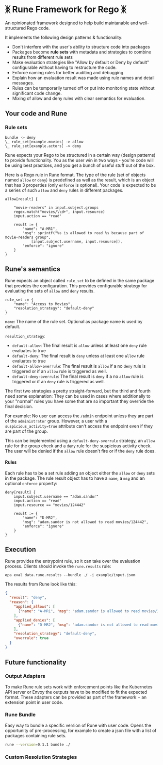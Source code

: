 # ᛤ Rune Framework for Rego ᛤ

An opinionated framework designed to help build maintanable and well-structured Rego code.

It implements the following design patterns & functionality:

* Don't interfere with the user's ability to structure code into packages
* Packages become **rule sets** with metadata and strategies to combine results from different rule sets
* Make evaluation strategies like "Allow by default or Deny by default" configurable without having to
restructure the code.
* Enforce naming rules for better auditing and debugging.
* Explain how an evaluation result was made using rule names and detail messages.
* Rules can be temporarily turned off or put into monitoring state without significant code change.
* Mixing of allow and deny rules with clear semantics for evaluation.

## Your code and Rune

### Rule sets

```text
bundle -> deny
\_ rule_set[example.movies] -> allow 
\_ rule_set[example.actors] -> deny
```

Rune expects your Rego to be structured in a certain way (design patterns) to provide functionality. You as the
user win in two ways - you're code will be using best practices, and you get a bunch of useful stuff out of the
box.

Here is a Rego rule in Rune format. The type of the rule (set of objects named `allow` or `deny`) 
is predefined as well as the result, which is an object that has 3 properties (only `enforce` is optional).
Your code is expected to be a series of such `allow` and `deny` rules in different packages.
```rego
allow[result] {

    "movie-readers" in input.subject.groups
    regex.match("movies/\\d+", input.resource)
    input.action == "read"

    result := {
    	"name": "A-MR1",
        "msg": sprintf("%s is allowed to read %s because part of movie-readers group",
        	[input.subject.username, input.resource]),
        "enforce": "ignore"
    }
}
```

## Rune's semantics

Rune expects an object called `rule_set` to be defined in the same package that provides the configuration.
This provides configurable strategy for evaluating the sets of `allow` and `deny` results.
```rego
rule_set := {
	"name": "Access to Movies",
	"resolution_strategy": "default-deny"
}
```

`name`: The name of the rule set. Optional as package name is used by default.

`resultion_strategy`: 
* `default-allow`: The final result is `allow` unless at least one `deny` rule evaluates to true
* `default-deny`: The final result is `deny` unless at least one `allow` rule evaluates to true
* `default-allow-overrule`: The final result is `allow` if a no `deny` rule is triggered or if an `allow` rule is 
triggered as well.
* `default-deny-overrule`: The final result is `deny` if a no `allow` rule is triggered or if an `deny` rule is
  triggered as well.

The first two strategies a pretty straight-forward, but the third and fourth need some explanation: They can be used
in cases where additionally to your "normal" rules you have some that are so important they override the final decision.

For example: No user can access the `/admin` endpoint unless they are part of the `administrator` group. However,
a user with a `suspicious_activity=true` attribute can't access the endpoint even if they are part of the group. 

This can be implemented using a `default-deny-overrule` strategy, an `allow` rule for the group check 
and a `deny` rule for the suspicious activity check. The user will be denied if the `allow` rule doesn't 
fire or if the `deny` rule does.

#### Rules 

Each rule has to be a set rule adding an object either the `allow` or `deny` sets in the package. The rule
result object has to have a `name`, a `msg` and an optional `enforce` property:

```rego
deny[result] {
	input.subject.username == "adam.sandor"
    input.action == "read"
    input.resource == "movies/124442"

    result := {
    	"name": "D-MR2",
        "msg": "adam.sandor is not allowed to read movies/124442",
        "enforce": "ignore"
    }
}
```

#### 

## Execution

Rune provides the entrypoint rule, so it can take over the evaluation process. Clients should invoke the
`rune.results` rule:
```shell
opa eval data.rune.results --bundle ./ -i example/input.json
```

The results from Rune look like this:
```json
{
  "result": "deny",
  "reason": {
    "applied_allows": [
      {"name": "A-MR1", "msg": "adam.sandor is allowed to read movies/124442 because part of movie-readers group"}
    ],
    "applied_denies": [
      {"name": "D-MR2", "msg": "adam.sandor is not allowed to read movies/124442"}
    ],
    "resolution_strategy": "default-deny",
    "overrule": true
  }
}
```

## Future functionality

### Output Adapters
To make Rune rule sets work with enforcement points like the Kubernetes API server or Envoy the outputs have to be
modified to fit the expected format. These adapters can be provided as part of the framework + an extension point in
user code.

### Rune Bundle
Easy way to bundle a specific version of Rune with user code. Opens the opportunity of pre-processing, for example
to create a json file with a list of packages containing rule sets.

```bash
rune --version=0.1.1 bundle ./
```

### Custom Resolution Strategies